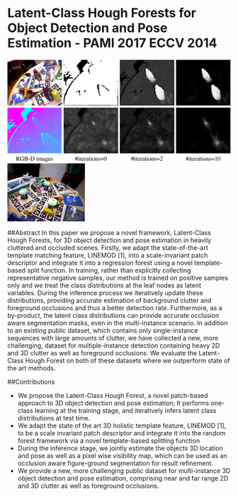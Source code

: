 # Latent-Class Hough Forests for Object Detection and Pose Estimation - PAMI 2017 ECCV 2014
<img src="LCHF1.png" alt="drawing" width="600"/>
<img src="LCHF.gif" alt="drawing" width="175"/>

##Abstract
In this paper we propose a novel framework, Latent-Class Hough Forests, for 3D object detection and pose estimation in heavily cluttered and occluded scenes. Firstly, we adapt the state-of-the-art template matching feature, LINEMOD [1], into a scale-invariant patch descriptor and integrate it into a regression forest using a novel template-based split function. In training, rather than explicitly collecting representative negative samples, our method is trained on positive samples only and we treat the class distributions at the leaf nodes as latent variables. During the inference process we iteratively update these distributions, providing accurate estimation of background clutter and foreground occlusions and thus a better detection rate. Furthermore, as a by-product, the latent class distributions can provide accurate occlusion aware segmentation masks, even in the multi-instance scenario. In addition to an existing public dataset, which contains only single-instance sequences with large amounts of clutter, we have collected a new, more challenging, dataset for multiple-instance detection containing heavy 2D and 3D clutter as well as foreground occlusions. We evaluate the Latent-Class Hough Forest on both of these datasets where we outperform state of the art methods.

##Contributions
- We propose the Latent-Class Hough Forest, a novel patch-based approach to 3D object detection and pose estimation; It performs one-class learning at the training stage, and iteratively infers latent class distributions at test time.
- We adapt the state of the art 3D holistic template feature, LINEMOD [1], to be a scale invariant patch descriptor and integrate it into the random forest framework via a novel template-based splitting function
- During the inference stage, we jointly estimate the objects 3D location and pose as well as a pixel wise visibility map, which can be used as an occlusion aware figure-ground segmentation for result refinement.
- We provide a new, more challenging public dataset for multi-instance 3D object detection and pose estimation, comprising near and far range 2D and 3D clutter as well as foreground occlusions.